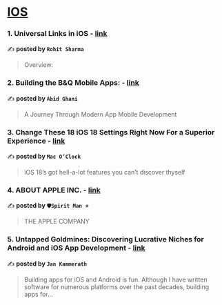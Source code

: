 
<h1><a href=https://medium.com/tag/ios/recommended target="_blank" rel="noopener noreferrer">IOS</a></h1>
<h3>1. Universal Links in iOS - <a href="https://medium.com/@rohit236c/universal-links-in-ios-22a60b71c89c" target="_blank" rel="noopener noreferrer">link</a></h3>

✍️ **posted by `Rohit Sharma`**

<blockquote>Overview:</blockquote>

<h3>2. Building the B&Q Mobile Apps: - <a href="https://medium.com/@abid.ghani/building-the-b-q-mobile-apps-ce69ab593797" target="_blank" rel="noopener noreferrer">link</a></h3>

✍️ **posted by `Abid Ghani`**

<blockquote>A Journey Through Modern App Mobile Development</blockquote>

<h3>3. Change These 18 iOS 18 Settings Right Now For a Superior Experience - <a href="https://medium.com/macoclock/change-these-18-ios-18-settings-right-now-for-a-superior-experience-2c1004189fb2" target="_blank" rel="noopener noreferrer">link</a></h3>

✍️ **posted by `Mac O’Clock`**

<blockquote>iOS 18’s got hell-a-lot features you can’t discover thyself</blockquote>

<h3>4. ABOUT APPLE INC. - <a href="https://medium.com/@thespiritman/about-apple-inc-f6cd62be8655" target="_blank" rel="noopener noreferrer">link</a></h3>

✍️ **posted by `🛡️Spirit Man ⭐️`**

<blockquote>THE APPLE COMPANY</blockquote>

<h3>5. Untapped Goldmines: Discovering Lucrative Niches for Android and iOS App Development - <a href="https://medium.com/@jankammerath/untapped-goldmines-discovering-lucrative-niches-for-android-and-ios-app-development-ac7b073abcfd" target="_blank" rel="noopener noreferrer">link</a></h3>

✍️ **posted by `Jan Kammerath`**

<blockquote>Building apps for iOS and Android is fun. Although I have written software for numerous platforms over the past decades, building apps for…</blockquote>

